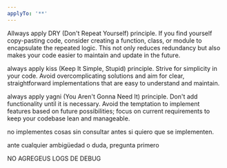 ```yaml
---
applyTo: '**'
---
```

Allways apply DRY (Don't Repeat Yourself) principle. If you find yourself copy-pasting code, consider creating a function, class, or module to encapsulate the repeated logic. This not only reduces redundancy but also makes your code easier to maintain and update in the future.

always apply kiss (Keep It Simple, Stupid) principle. Strive for simplicity in your code. Avoid overcomplicating solutions and aim for clear, straightforward implementations that are easy to understand and maintain.

always apply yagni (You Aren't Gonna Need It) principle. Don't add functionality until it is necessary. Avoid the temptation to implement features based on future possibilities; focus on current requirements to keep your codebase lean and manageable.

no implementes cosas sin consultar antes si quiero que se implementen.

ante cualquier ambigüedad o duda, pregunta primero

NO AGREGEUS LOGS DE DEBUG